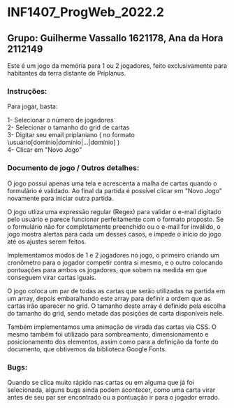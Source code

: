 # INF1407_ProgWeb_2022.2

## Grupo: Guilherme Vassallo 1621178, Ana da Hora 2112149

Este é um jogo da memória para 1 ou 2 jogadores, feito exclusivamente para habitantes da terra distante de Priplanus.

### Instruções:

Para jogar, basta:

1- Selecionar o número de jogadores<br>
2- Selecionar o tamanho do grid de cartas<br>
3- Digitar seu email priplaniano ( no formato \usuário[domínio|domínio|...|domínio] )<br>
4- Clicar em "Novo Jogo"

### Documento de jogo / Outros detalhes:

O jogo possui apenas uma tela e acrescenta a malha de cartas quando o formulário é validado. Ao final da partida é possível clicar em "Novo Jogo" novamente para iniciar outra partida.

O jogo utliza uma expressão regular (Regex) para validar o e-mail digitado pelo usuário e parece funcionar perfeitamente com o formato proposto. Se o formulário não for completamente preenchido ou o e-mail for inválido, o jogo mostra alertas para cada um desses casos, e impede o início do jogo até os ajustes serem feitos.

Implementamos modos de 1 e 2 jogadores no jogo, o primeiro criando um cronômetro para o jogador competir contra si mesmo, e o outro colocando pontuações para ambos os jogadores, que sobem na medida em que conseguem virar cartas iguais.

O jogo coloca um par de todas as cartas que serão utilizadas na partida em um array, depois embaralhando este array para definir a ordem que as cartas irão aparecer no grid. O tamanho deste array é definido pela escolha do tamanho do grid, sendo metade das posições de carta disponíveis nele.

Também implementamos uma animação de virada das cartas via CSS. O mesmo também foi utilizado para sombreamento, dimensionamento e posicionamento dos elementos, assim como para a definição da fonte do documento, que obtivemos da biblioteca Google Fonts.

### Bugs:

Quando se clica muito rápido nas cartas ou em alguma que já foi selecionada, alguns bugs ainda podem acontecer, como uma carta virar antes de seu par ser encontrado ou a pontuação ir para o jogador errado.
